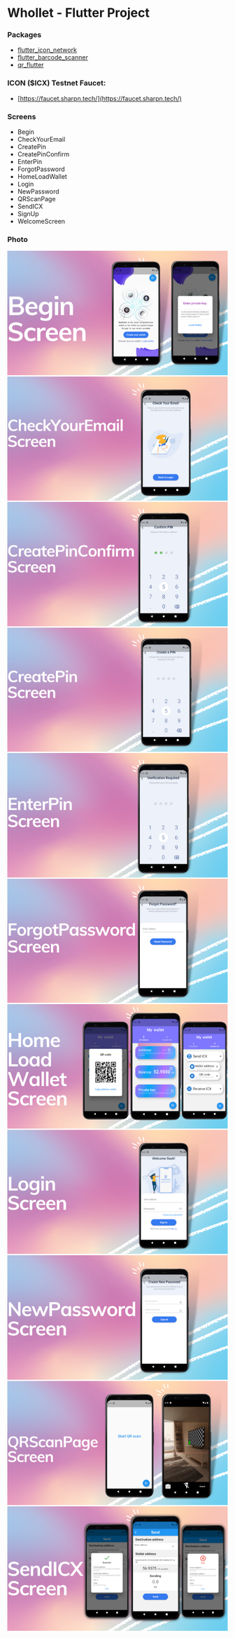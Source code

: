  # Whollet - Flutter Project
 ### Packages
 - [ flutter_icon_network](https://pub.dev/packages/flutter_icon_network?fbclid=IwAR17Vkh3aFkZeZcGrQ7Y5G5UGkokJG4kZtE9bImUjKwlr2RZMdoapP8SUHc)
 -  [flutter_barcode_scanner](https://pub.dev/packages/flutter_barcode_scanner/versions/2.0.0-nullsafety.0)
 -  [qr_flutter](https://pub.dev/packages/qr_flutter)
 ### ICON ($ICX) Testnet Faucet:
 - [https://faucet.sharpn.tech/](https://faucet.sharpn.tech/)
 ### Screens
 - Begin
 - CheckYourEmail
 - CreatePin
 - CreatePinConfirm
 - EnterPin
 - ForgotPassword
 - HomeLoadWallet
 - Login
 - NewPassword
 - QRScanPage
 - SendICX
 - SignUp
 - WelcomeScreen
 ### Photo
<img src="https://github.com/ndxbinh1922001/wallet/blob/master/BeginScreen.png">
<img src="https://github.com/ndxbinh1922001/wallet/blob/master/CheckYourEmailScreen.png">
<img src="https://github.com/ndxbinh1922001/wallet/blob/master/CreatePinConfirmScreen.png">
<img src="https://github.com/ndxbinh1922001/wallet/blob/master/CreatePinScreen.png">
<img src="https://github.com/ndxbinh1922001/wallet/blob/master/EnterPinScreen.png">
<img src="https://github.com/ndxbinh1922001/wallet/blob/master/ForgotPasswordScreen.png">
<img src="https://github.com/ndxbinh1922001/wallet/blob/master/HomeLoadWalletScreen.png">
<img src="https://github.com/ndxbinh1922001/wallet/blob/master/LoginScreen.png">
<img src="https://github.com/ndxbinh1922001/wallet/blob/master/NewPasswordScreen.png">
<img src="https://github.com/ndxbinh1922001/wallet/blob/master/QRScanPageScreen.png">
<img src="https://github.com/ndxbinh1922001/wallet/blob/master/SendICXScreen.png">

